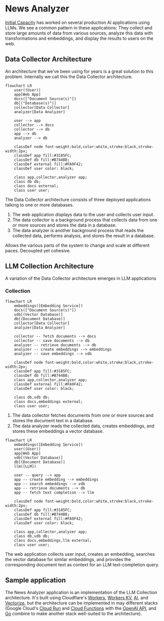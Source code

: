 # News Analyzer

[Initial Capacity](https://initialcapacity.io) has worked on several production AI applications using LLMs.
We see a common pattern in these applications:
They collect and store large amounts of data from various sources, analyze this data with transformations and embeddings,
and display the results to users on the web.

## Data Collector Architecture

An architecture that we've been using for years is a great solution to this problem.
Internally we call this the Data Collector architecture.

```mermaid
flowchart LR
    user((User))
    app[Web App]
    docs(["Document Source(s)"])
    db[("Database(s)")]
    collector[Data Collector]
    analyzer[Data Analyzer]
    
    user --> app
    collector --> docs
    collector --> db
    app --> db
    analyzer --> db

    classDef node font-weight:bold,color:white,stroke:black,stroke-width:2px;
    classDef app fill:#3185FC;
    classDef db fill:#B744B8;
    classDef external fill:#FA9F42;
    classDef user color: black;

    class app,collector,analyzer app;
    class db db;
    class docs external;
    class user user;
```

The Data Collector architecture consists of three deployed applications talking to one or more databases.

1.  The web application displays data to the user and collects user input.
1.  The data collector is a background process that collects data from one or more sources and stores the data in a
    database.
1.  The data analyzer is another background process that reads the collected data, performs analysis, and stores the
    result in a database.

Allows the various parts of the system to change and scale at different paces. Decoupled yet cohesive.

## LLM Collection Architecture

A variation of the Data Collector architecture emerges in LLM applications

### Collection

```mermaid
flowchart LR
    embeddings([Embedding Service])
    docs(["Document Source(s)"])
    vdb[(Vector Database)]
    db[(Document Database)]
    collector[Data Collector]
    analyzer[Data Analyzer]
    
    collector -- fetch documents --> docs
    collector -- save documents --> db
    analyzer -- retrieve documents --> db
    analyzer -- create embeddings --> embeddings
    analyzer -- save embeddings --> vdb

    classDef node font-weight:bold,color:white,stroke:black,stroke-width:2px;
    classDef app fill:#3185FC;
    classDef db fill:#B744B8;
    class app,collector,analyzer app;
    classDef external fill:#FA9F42;
    classDef user color: black;

    class db,vdb db;
    class docs,embeddings external;
    class user user;
```

1.  The data collector fetches documents from one or more sources and stores the document text in a database.
1.  The data analyzer reads the collected data, creates embeddings, and stores these embeddings a vector database.

```mermaid
flowchart LR
    embeddings([Embedding Service])
    user((User))
    app[Web App]
    vdb[(Vector Database)]
    db[(Document Database)]
    llm([LLM])
    
    user -- query --> app
    app -- create embedding --> embeddings
    app -- search embeddings --> vdb
    app -- retrieve documents --> db
    app -- fetch text completion --> llm

    classDef node font-weight:bold,color:white,stroke:black,stroke-width:2px;
    classDef app fill:#3185FC;
    classDef db fill:#B744B8;
    classDef external fill:#FA9F42;
    classDef user color: black;

    class app,collector,analyzer app;
    class db,vdb db;
    class docs,embeddings,llm external;
    class user user;
```

The web application collects user input, creates an embedding, searches the vector database for similar embeddings,
and provides the corresponding document text as context for an LLM text-completion query. 

## Sample application

The News Analyzer application is an implementation of the LLM Collection architecture.
It's built using Cloudflare's [Workers](https://developers.cloudflare.com/workers/), [Workers KV](https://developers.cloudflare.com/kv/),
[AI](https://developers.cloudflare.com/ai), and [Vectorize](https://developers.cloudflare.com/vectorize/), but the
architecture can be implemented in may different stacks (Google Cloud's [Cloud Run](https://cloud.google.com/run) and
[Cloud Functions](https://cloud.google.com/functions) with the [OpenAI API](https://platform.openai.com/docs/introduction),
and [Go](https://go.dev/) combine to make another stack well-suited to the architecture).

